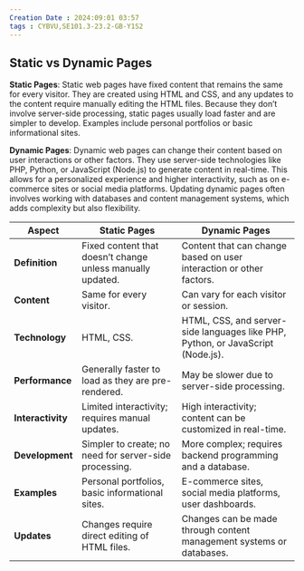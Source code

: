 ```yaml
---
Creation Date : 2024:09:01 03:57
tags : CYBVU,SE101.3-23.2-GB-Y1S2
---
```

## Static vs Dynamic Pages

**Static Pages**: Static web pages have fixed content that remains the same for every visitor. They are created using HTML and CSS, and any updates to the content require manually editing the HTML files. Because they don’t involve server-side processing, static pages usually load faster and are simpler to develop. Examples include personal portfolios or basic informational sites.
  
**Dynamic Pages**: Dynamic web pages can change their content based on user interactions or other factors. They use server-side technologies like PHP, Python, or JavaScript (Node.js) to generate content in real-time. This allows for a personalized experience and higher interactivity, such as on e-commerce sites or social media platforms. Updating dynamic pages often involves working with databases and content management systems, which adds complexity but also flexibility.

| Aspect               | Static Pages                                        | Dynamic Pages                                      |
|----------------------|------------------------------------------------------|----------------------------------------------------|
| **Definition**       | Fixed content that doesn’t change unless manually updated. | Content that can change based on user interaction or other factors. |
| **Content**          | Same for every visitor.                             | Can vary for each visitor or session.             |
| **Technology**       | HTML, CSS.                                           | HTML, CSS, and server-side languages like PHP, Python, or JavaScript (Node.js). |
| **Performance**      | Generally faster to load as they are pre-rendered.  | May be slower due to server-side processing.       |
| **Interactivity**    | Limited interactivity; requires manual updates.     | High interactivity; content can be customized in real-time. |
| **Development**      | Simpler to create; no need for server-side processing. | More complex; requires backend programming and a database. |
| **Examples**         | Personal portfolios, basic informational sites.     | E-commerce sites, social media platforms, user dashboards. |
| **Updates**          | Changes require direct editing of HTML files.       | Changes can be made through content management systems or databases. |